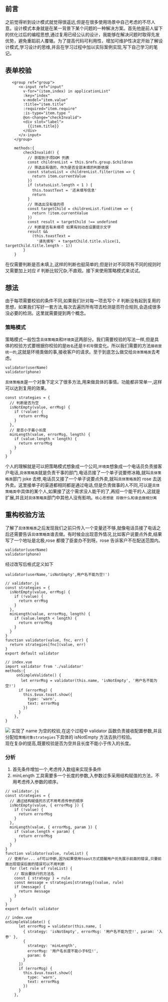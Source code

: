 ## 前言

之前觉得听到设计模式就觉得很遥远,但是在很多使用场景中自己考虑的不尽人意。设计模式本身就是在某一背景下某个问题的一种解决方案。首先他是前人留下的优化过后的编程思想,通过复用已经公认的设计，我能够在解决问题时取得先发优势，避免重蹈前人覆辙。为了提高代码可利用性，增加可维护性决定开始了解设计模式,学习设计的思维,并且在学习过程中加以实际案例实现,写下自己学习的笔记。

## 表单校验

```
   <group ref="group">
      <x-input ref="input"
        v-for="(item,index) in applicationList"
        :key="index"
        v-model="item.value"
        :title="item.title"
        :required="item.require"
        :is-type="item.type "
        @on-change="checkInvalid">
        <div slot="label">
          {{item.title}}
        </div>
      </x-input>
    </group>

    methods:{
        checkInvalid() {
          // 获取到子项DOM 列表
          const childrenList = this.$refs.group.$children
          // 筛选出有值的，作为是否全部未填的判断依据
          const statusList = childrenList.filter(item => {
            return item.currentValue
          })
          if (statusList.length < 1 ) {
            this.toastText = '还未填写信息'
            return
          }
          // 筛选出没有值的项
          const targetChild = childrenList.find(item => {
            return !item.currentValue
          })
          const result = targetChild !== undefined
          // 判断是否有未填项 如果有则动态设置提示文字
          result &&
            (this.toastText =
              '请先填写' + targetChild.title.slice(1, targetChild.title.length - 1))
        }
    }
```

在仅需要判断是否未填上,这样的判断也挺简单的,但是针对不同项有不同的规则时又需要加上对应 if 判断比较冗杂,不直观。接下来使用策略模式来试试。

## 想法

由于每项需要校验的条件不同,如果我们针对每一项去写个 if 判断没有起到复用的思想，如果我们写好一套方法,每次去遍历所有项去检测是否符合规则,会造成很多没必要的检测。这里就需要提到两个概念。

### 策略模式

策略模式一般包含`具体策略类`和`环境类`这两部分。我们需要校验的写法一样,但是具体的校验方式要根据你校验的是`姓名`还是`手机号`做变化。所以我们需要的方法`接收是统一的`,这就是环境类做的事,接收客户的请求。至于到底怎么做交给`具体策略类`去考虑。

```
validator(userName)
validator(phone)
```

`具体策略类`是一个对象下定义了很多方法,用来做具体的事情。功能都非常单一,这样可以达到复用的效果。

```
const strategies = {
  // 判断是否为空
  isNotEmpty(value, errMsg) {
    if (!value) {
      return errMsg
    }
  },
  // 是否小于最小长度
  minLength(value, errorMsg, length) {
    if (value.length < length) {
      return errorMsg
    }
  }
}
```

个人的理解就是可以把策略模式想象成一个公司,`环境类`想象成一个电话员负责接客户电话,`具体策略类`就是负责干事的部门,电话员接了一个单子说要修冰箱,就叫`具体策略类`部门 joke 去修,电话员又接了一个单子说要点外卖,就叫`具体策略类`的 rose 去送外卖。这里接单子的渠道都相同都是通过电话,但是负责做事的人不同,可以是`具体策略类`中具体的某个人,如果接了这个需求没人能干的了,再招一个能干的人,这就是扩展,并且对`具体策略类`部门中其他人没有影响。`核心思想是 将做什么和谁去做相分离`

## 重构校验方法

了解了`具体策略类`之后发现我们之前只传入一个变量还不够,就像电话员接了电话之后还需要告诉`具体策略类`谁去做。有时候会出现意外情况,比如客户说要点外卖,结果写了一个地址是北极,rose 都傻了臣妾办不到呀。rose 告诉客户不在配送范围内。

```
validator(userName)
validator(phone)
```

经过改写后格式定义如下

```
validator(userName,'isNotEmpty',用户名不能为空!')
```

```
// validator.js
const strategies = {
  isNotEmpty(value, errMsg) {
    if (!value) {
      return errMsg
    }
  },
  minLength(value, errorMsg, length) {
    if (value.length < length) {
      return errorMsg
    }
  }
}
function validator(value, fnc, err) {
  return strategies[fnc](value, err)
}
export default validator
```

```
// index.vue
import validator from './validator'
methods:{
     onSimpleValidate() {
       let errorMsg = validator(this.name, 'isNotEmpty', '用户名不能为空!')
      if (errorMsg) {
        this.$vux.toast.show({
          type: 'warn',
          text: errorMsg
        })
      }
    },
}
```

![](https://user-gold-cdn.xitu.io/2018/12/31/168035102aa74818?w=448&h=390&f=gif&s=20264)
实现了 name 为空的校验,在这个过程中 validator 函数负责接收配置参数,并且分配给`策略对象strategies`下具体的 isNotEmpty 方法去执行校验。  
现在复杂的提高,既要校验是否为空并且长度不能小于传入的长度。

### 分析

1.  首先条件增加一个,考虑传入数组来实现多条件
2.  minLength 工具需要多一个长度的参数,入参数过多采用结构赋值的方法，不用考虑传入参数的顺序。

```
// validator.js
const strategies = {
  // 通过结构赋值的方式不用考虑传参的顺序
  isNotEmpty(value, { errorMsg }) {
    if (!value) {
      return errorMsg
    }
  },
  minLength(value, { errorMsg, param }) {
    if (value.length < param) {
      return errorMsg
    }
  }
}
function validator(value, ruleList) {
 // 使用for... of可以中断,因为如果使用toast方式提醒用户优先展示前面的错误,只要前面出现错误后面的错误可以不用判断
  for (let rule of ruleList) {
    // 取出要执行的方法名
    const { strategy } = rule
    const message = strategies[strategy](value, rule)
    if (message) {
      return message
    }
  }
}
export default validator
```

```
// index.vue
onSimpleValidate() {
      let errorMsg = validator(this.name, [
        { strategy: 'isNotEmpty', errorMsg: '用户名不能为空!', param: '入参' },
        {
          strategy: 'minLength',
          errorMsg: '用户名长度不能小于6位!',
          param: 6
        }
      ])
      if (errorMsg) {
        this.$vux.toast.show({
          type: 'warn',
          text: errorMsg
        })
      }
    },
```
